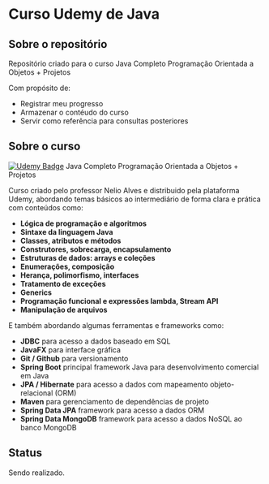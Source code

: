 # Curso Udemy de Java

## Sobre o repositório

Repositório criado para o curso Java Completo Programação Orientada a Objetos + Projetos

Com propósito de:
- Registrar meu progresso
- Armazenar o contéudo do curso
- Servir como referência para consultas posteriores

## Sobre o curso

[![Udemy Badge](https://shields.io/badge/Udemy-Curso-lightgray?logo=udemy&style=plastic&link=https://www.udemy.com/course/java-curso-completo/)](https://www.udemy.com/course/java-curso-completo/)
Java Completo Programação Orientada a Objetos + Projetos

Curso criado pelo professor Nelio Alves e distribuido pela plataforma Udemy, abordando temas básicos ao intermediário de forma clara e prática com conteúdos como:

- **Lógica de programação e algoritmos**
- **Sintaxe da linguagem Java**
- **Classes, atributos e métodos**
- **Construtores, sobrecarga, encapsulamento**
- **Estruturas de dados: arrays e coleções**
- **Enumerações, composição**
- **Herança, polimorfismo, interfaces**
- **Tratamento de exceções**
- **Generics**
- **Programação funcional e expressões lambda, Stream API**
- **Manipulação de arquivos**

E também abordando algumas ferramentas e frameworks como:

- **JDBC** para acesso a dados baseado em SQL
- **JavaFX** para interface gráfica
- **Git / Github** para versionamento
- **Spring Boot** principal framework Java para desenvolvimento comercial em Java
- **JPA / Hibernate** para acesso a dados com mapeamento objeto-relacional (ORM)
- **Maven** para gerenciamento de dependências de projeto
- **Spring Data JPA** framework para acesso a dados ORM
- **Spring Data MongoDB** framework para acesso a dados NoSQL ao banco MongoDB

## Status

Sendo realizado.

